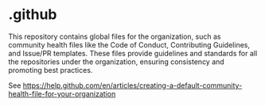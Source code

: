 # .github
This repository contains global files for the organization, such as community health files like the Code of Conduct, Contributing Guidelines, and Issue/PR templates. These files provide guidelines and standards for all the repositories under the organization, ensuring consistency and promoting best practices.

See https://help.github.com/en/articles/creating-a-default-community-health-file-for-your-organization